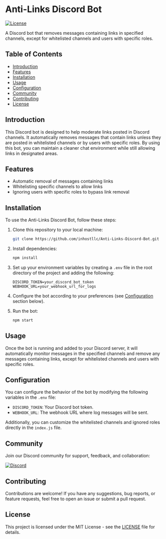 # Anti-Links Discord Bot

[![License](https://img.shields.io/badge/license-MIT-blue.svg)](LICENSE)

A Discord bot that removes messages containing links in specified channels, except for whitelisted channels and users with specific roles.

## Table of Contents

- [Introduction](#introduction)
- [Features](#features)
- [Installation](#installation)
- [Usage](#usage)
- [Configuration](#configuration)
- [Community](#community)
- [Contributing](#contributing)
- [License](#license)

## Introduction

This Discord bot is designed to help moderate links posted in Discord channels. It automatically removes messages that contain links unless they are posted in whitelisted channels or by users with specific roles. By using this bot, you can maintain a cleaner chat environment while still allowing links in designated areas.

## Features

- Automatic removal of messages containing links
- Whitelisting specific channels to allow links
- Ignoring users with specific roles to bypass link removal

## Installation

To use the Anti-Links Discord Bot, follow these steps:

1. Clone this repository to your local machine:

   ```bash
   git clone https://github.com/inhostllc/Anti-Links-Discord-Bot.git
   ```

2. Install dependencies:

   ```bash
   npm install
   ```

3. Set up your environment variables by creating a `.env` file in the root directory of the project and adding the following:

   ```plaintext
   DISCORD_TOKEN=your_discord_bot_token
   WEBHOOK_URL=your_webhook_url_for_logs
   ```

4. Configure the bot according to your preferences (see [Configuration](#configuration) section below).

5. Run the bot:

   ```bash
   npm start
   ```

## Usage

Once the bot is running and added to your Discord server, it will automatically monitor messages in the specified channels and remove any messages containing links, except for whitelisted channels and users with specific roles.

## Configuration

You can configure the behavior of the bot by modifying the following variables in the `.env` file:

- `DISCORD_TOKEN`: Your Discord bot token.
- `WEBHOOK_URL`: The webhook URL where log messages will be sent.

Additionally, you can customize the whitelisted channels and ignored roles directly in the `index.js` file.

## Community

Join our Discord community for support, feedback, and collaboration:

[![Discord](https://img.shields.io/discord/1234567890?color=7289DA&label=Discord&logo=discord&logoColor=white)](https://discord.gg/rXs6Kbmctq)

## Contributing

Contributions are welcome! If you have any suggestions, bug reports, or feature requests, feel free to open an issue or submit a pull request.

## License

This project is licensed under the MIT License - see the [LICENSE](LICENSE) file for details.
